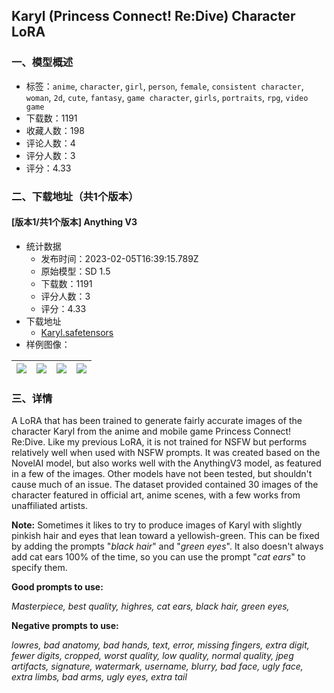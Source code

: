 ## Karyl (Princess Connect! Re:Dive) Character LoRA
### 一、模型概述

- 标签：`anime`, `character`, `girl`, `person`, `female`, `consistent character`, `woman`, `2d`, `cute`, `fantasy`, `game character`, `girls`, `portraits`, `rpg`, `video game`
- 下载数：1191
- 收藏人数：198
- 评论人数：4
- 评分人数：3
- 评分：4.33

### 二、下载地址（共1个版本）

#### [版本1/共1个版本] Anything V3

- 统计数据
  - 发布时间：2023-02-05T16:39:15.789Z
  - 原始模型：SD 1.5
  - 下载数：1191
  - 评分人数：3
  - 评分：4.33
- 下载地址
  - [Karyl.safetensors](https://civitai.com/api/download/models/7908)
- 样例图像：

| <img src="https://image.civitai.com/xG1nkqKTMzGDvpLrqFT7WA/8e5cd4ab-a83e-41cb-96b4-ee69d13bb100/width=450/74462.jpeg" /> | <img src="https://image.civitai.com/xG1nkqKTMzGDvpLrqFT7WA/18dc6641-6ec7-4f5b-783d-39cc3ee1dc00/width=450/74425.jpeg" /> | <img src="https://image.civitai.com/xG1nkqKTMzGDvpLrqFT7WA/ac2bdeb1-b0a1-4559-f0fa-0292498d4b00/width=450/74435.jpeg" /> | <img src="https://image.civitai.com/xG1nkqKTMzGDvpLrqFT7WA/9d90c8e1-4876-41bc-f115-64d87cdb0d00/width=450/74434.jpeg" /> |
| ---- | ---- | ---- | ---- |


### 三、详情
<p>     A LoRA that has been trained to generate fairly accurate images of the character Karyl from the anime and mobile game Princess Connect! Re:Dive. Like my previous LoRA, it is not trained for NSFW but performs relatively well when used with NSFW prompts. It was created based on the NovelAI model, but also works well with the AnythingV3 model, as featured in a few of the images. Other models have not been tested, but shouldn't cause much of an issue. The dataset provided contained 30 images of the character featured in official art, anime scenes, with a few works from unaffiliated artists.</p><p></p><p><strong>     Note:</strong> Sometimes it likes to try to produce images of Karyl with slightly pinkish hair and eyes that lean toward a yellowish-green. This can be fixed by adding the prompts "<em>black hair</em>" and "<em>green eyes</em>". It also doesn't always add cat ears 100% of the time, so you can use the prompt "<em>cat ears</em>" to specify them.</p><p></p><p></p><p><strong>Good prompts to use:</strong></p><p></p><p><em>Masterpiece, best quality, highres, cat ears, black hair, green eyes, </em></p><p></p><p><strong>Negative prompts to use:</strong></p><p></p><p><em>lowres, bad anatomy, bad hands, text, error, missing fingers, extra digit, fewer digits, cropped, worst quality, low quality, normal quality, jpeg artifacts, signature, watermark, username, blurry, bad face, ugly face, extra limbs, bad arms, ugly eyes, extra tail</em></p>